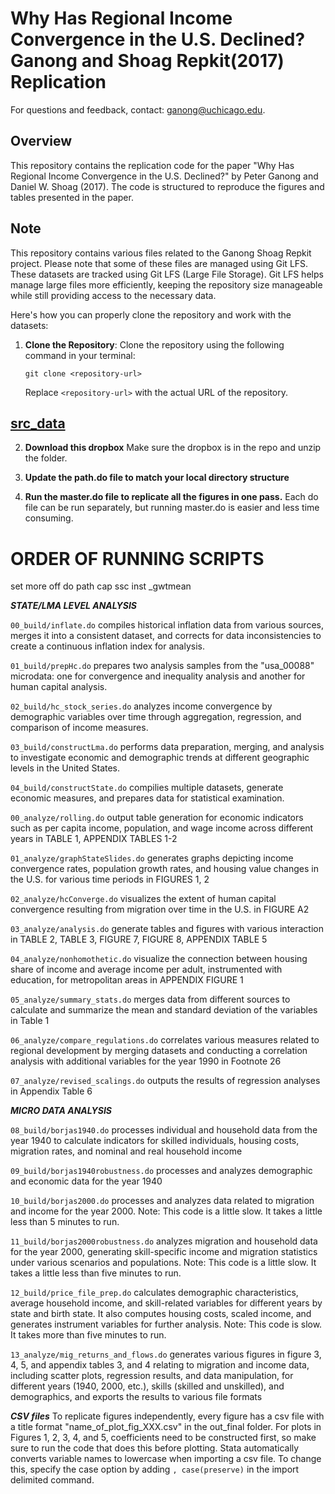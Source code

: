 # Why Has Regional Income Convergence in the U.S. Declined? Ganong and Shoag Repkit(2017) Replication

For questions and feedback, contact: ganong@uchicago.edu.

## Overview

This repository contains the replication code for the paper "Why Has Regional Income Convergence in the U.S. Declined?" by Peter Ganong and Daniel W. Shoag (2017). The code is structured to reproduce the figures and tables presented in the paper.

## Note
This repository contains various files related to the Ganong Shoag Repkit project. Please note that some of these files are managed using Git LFS. These datasets are tracked using Git LFS (Large File Storage). Git LFS helps manage large files more efficiently, keeping the repository size manageable while still providing access to the necessary data.
 
Here's how you can properly clone the repository and work with the datasets:

1. **Clone the Repository**:
   Clone the repository using the following command in your terminal:

   ```
   git clone <repository-url>
   ```

   Replace `<repository-url>` with the actual URL of the repository.


## [src_data](https://www.dropbox.com/sh/021z1nvxym2fmv1/AAA2Xz7UGdZ8CBEpihnbIyJPa?dl=0)
2. **Download this dropbox** 
Make sure the dropbox is in the repo and unzip the folder.

3. **Update the path.do file to match your local directory structure**

4. **Run the master.do file to replicate all the figures in one pass.**
Each do file can be run separately, but running master.do is easier and less time consuming.


# ORDER OF RUNNING SCRIPTS

set more off
do path
cap ssc inst _gwtmean

***STATE/LMA LEVEL ANALYSIS***

`00_build/inflate.do` compiles historical inflation data from various sources, merges it into a consistent dataset, and corrects for data inconsistencies to create a continuous inflation index for analysis.

`01_build/prepHc.do` prepares two analysis samples from the "usa_00088" microdata: one for convergence and inequality analysis and another for human capital analysis.

`02_build/hc_stock_series.do` analyzes income convergence by demographic variables over time through aggregation, regression, and comparison of income measures.

`03_build/constructLma.do` performs data preparation, merging, and analysis to investigate economic and demographic trends at different geographic levels in the United States.

`04_build/constructState.do` compilies multiple datasets, generate economic measures, and prepares data for statistical examination.

`00_analyze/rolling.do` output table generation for economic indicators such as per capita income, population, and wage income across different years in TABLE 1, APPENDIX TABLES 1-2

`01_analyze/graphStateSlides.do` generates graphs depicting income convergence rates, population growth rates, and housing value changes in the U.S. for various time periods in FIGURES 1, 2

`02_analyze/hcConverge.do` visualizes the extent of human capital convergence resulting from migration over time in the U.S. in FIGURE A2

`03_analyze/analysis.do` generate tables and figures with various interaction in TABLE 2, TABLE 3, FIGURE 7, FIGURE 8, APPENDIX TABLE 5

`04_analyze/nonhomothetic.do` visualize the connection between housing share of income and average income per adult, instrumented with education, for metropolitan areas in APPENDIX FIGURE 1 

`05_analyze/summary_stats.do` merges data from different sources to calculate and summarize the mean and standard deviation of the variables in Table 1

`06_analyze/compare_regulations.do` correlates various measures related to regional development by merging datasets and conducting a correlation analysis with additional variables for the year 1990 in Footnote 26

`07_analyze/revised_scalings.do` outputs the results of regression analyses in Appendix Table 6

***MICRO DATA ANALYSIS***

`08_build/borjas1940.do` processes individual and household data from the year 1940 to calculate indicators for skilled individuals, housing costs, migration rates, and nominal and real household income

`09_build/borjas1940robustness.do` processes and analyzes demographic and economic data for the year 1940

`10_build/borjas2000.do` processes and analyzes data related to migration and income for the year 2000. Note: This code is a little slow. It takes a little less than 5 minutes to run.

`11_build/borjas2000robustness.do` analyzes migration and household data for the year 2000, generating skill-specific income and migration statistics under various scenarios and populations. Note: This code is a little slow. It takes a little less than five minutes to run.

`12_build/price_file_prep.do` calculates demographic characteristics, average household income, and skill-related variables for different years  by state and birth state. It also computes housing costs, scaled income, and generates instrument variables for further analysis. Note: This code is slow. It takes more than five minutes to run.

`13_analyze/mig_returns_and_flows.do` generates various figures in figure 3, 4, 5, and appendix tables 3, and 4 relating to migration and income data, including scatter plots, regression results, and data manipulation, for different years (1940, 2000, etc.), skills (skilled and unskilled), and demographics, and exports the results to various file formats

***CSV files***
To replicate figures independently, every figure has a csv file with a title format "name_of_plot_fig_XXX.csv" in the out_final folder. For plots in Figures 1, 2, 3, 4, and 5, coefficients need to be constructed first, so make sure to run the code that does this before plotting. Stata automatically converts variable names to lowercase when importing a csv file. To change this, specify the case option by adding `, case(preserve)` in the import delimited command.
